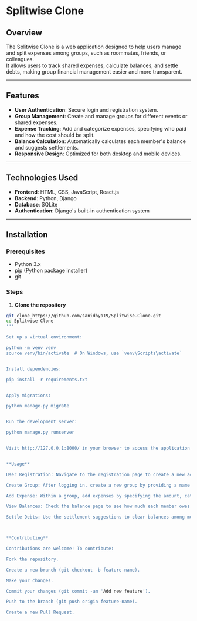 # Splitwise Clone

## Overview

The Splitwise Clone is a web application designed to help users manage and split expenses among groups, such as roommates, friends, or colleagues.  
It allows users to track shared expenses, calculate balances, and settle debts, making group financial management easier and more transparent.

---

## Features

- **User Authentication**: Secure login and registration system.
- **Group Management**: Create and manage groups for different events or shared expenses.
- **Expense Tracking**: Add and categorize expenses, specifying who paid and how the cost should be split.
- **Balance Calculation**: Automatically calculates each member's balance and suggests settlements.
- **Responsive Design**: Optimized for both desktop and mobile devices.

---

## Technologies Used

- **Frontend**: HTML, CSS, JavaScript, React.js
- **Backend**: Python, Django
- **Database**: SQLite
- **Authentication**: Django's built-in authentication system

---

## Installation

### Prerequisites

- Python 3.x  
- pip (Python package installer)  
- git  

### Steps

1. **Clone the repository**

```bash
git clone https://github.com/sanidhya19/Splitwise-Clone.git
cd Splitwise-Clone
'''

Set up a virtual environment:

python -m venv venv
source venv/bin/activate  # On Windows, use `venv\Scripts\activate`


Install dependencies:

pip install -r requirements.txt


Apply migrations:

python manage.py migrate


Run the development server:

python manage.py runserver


Visit http://127.0.0.1:8000/ in your browser to access the application.


**Usage**

User Registration: Navigate to the registration page to create a new account.

Create Group: After logging in, create a new group by providing a name and description.

Add Expense: Within a group, add expenses by specifying the amount, category, and participants.

View Balances: Check the balance page to see how much each member owes or is owed.

Settle Debts: Use the settlement suggestions to clear balances among members.



**Contributing**

Contributions are welcome! To contribute:

Fork the repository.

Create a new branch (git checkout -b feature-name).

Make your changes.

Commit your changes (git commit -am 'Add new feature').

Push to the branch (git push origin feature-name).

Create a new Pull Request.

